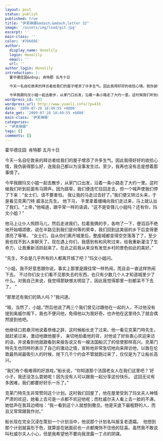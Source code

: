 ```yaml
---
layout: post
status: publish
published: true
title: "伊芙琳娜&mdash;&mdash;letter 32"
image: '/assets/img/load/git.jpg'
excerpt: ''
main-class: ''
color: '#7D669E'
author:
  display_name: Honolily
  login: Honolily
  email: ''
  url: ''
author_login: Honolily
introduction: |-
  霍华德庄园&nbsp; 肯特郡 五月十日

  今天一名自伦敦来的拜访者给我们的屋子增添了许多生气。因此我得好好的收拾心情，我伪装得那么好，连我自己都以为没事发生过。至少，我再也没有总是想着那事情了。

  今早我跟玛文小姐一起去散步，从家门口出发，沿着一条小路走了大约一里。这时候我们听到前面有马蹄声。因为路窄，我们便连忙往回走去，但一个喊声使我们停了下来：&ldquo;女士们，请不要害怕， 我让我的马走过去好了。&rdquo;我们便又转过头来，于是看见克莱门特 威洛比先生。 他下马， 手里拿着缰绳向我们走过来，马上就认出了我们。&ldquo;上帝，&rdquo;他喊道，跟平常一样的语调，&ldquo;这不是安薇儿小姐吗？还有你，玛文小姐？&rdquo;
wordpress_id: 433
wordpress_url: http://www.yuanli.info/?p=433
date: '2009-07-28 18:49:55 +0800'
date_gmt: '2009-07-28 10:49:55 +0800'
main-class: '伊芙琳娜'
categories:
- "伊芙琳娜"
tags: []
comments: []
---
```

霍华德庄园&nbsp; 肯特郡 五月十日

今天一名自伦敦来的拜访者给我们的屋子增添了许多生气。因此我得好好的收拾心情，我伪装得那么好，连我自己都以为没事发生过。至少，我再也没有总是想着那事情了。

今早我跟玛文小姐一起去散步，从家门口出发，沿着一条小路走了大约一里。这时候我们听到前面有马蹄声。因为路窄，我们便连忙往回走去，但一个喊声使我们停了下来：&ldquo;女士们，请不要害怕， 我让我的马走过去好了。&rdquo;我们便又转过头来，于是看见克莱门特 威洛比先生。 他下马， 手里拿着缰绳向我们走过来，马上就认出了我们。&ldquo;上帝，&rdquo;他喊道，跟平常一样的语调，&ldquo;这不是安薇儿小姐吗？还有你，玛文小姐？&rdquo;

他马上让仆人照顾马儿，然后走进我们，拉着我俩的手，各吻了一下，便滔滔不绝地开始唱颂歌，说在半路见到我们是何等的荣幸，我们回到这美丽的乡下后变得更漂亮了等等。 &ldquo;女士们，自从你们离开城里后，整座城都变得空空落落了了，至少我也找不到人来聊天了。现在遇上你们，我感到有和风吹过来，给我重新灌注了生命力，让我重新活跃起来了。在此之前我从来没有发觉乡村的景色如此的美好。&rdquo;

&ldquo;先生，不会是几乎所有的人都离开城了吧？&rdquo;玛文小姐问。

&ldquo;小姐，我不好意思跟你说，事实上那里是跟往常一样热闹，而且会一直这样热闹下去。 不过你们女士们看不见那失去的东西，也只有少数几个人才知道城里少了什么。对我自己来说，我觉得那缺憾太明显了，因此我觉得那里一刻都呆不下去了。 &rdquo;

&ldquo;那里还有我们的熟人吗？&rdquo;我问道。

&ldquo;哦，当然了，小姐，&rdquo;然后他说了两三个我们曾见过跟他在一起的人，不过他没有提到奥威尔阁下，我也不便问他，免得他以为我好奇。也许他在这里待久了就会偶然提到他吧。

他继续口若悬河地说着恭维之辞，这时候船长走了过来。他一看见克莱门特先生，就赶紧过来，激动地跟他握手， 亲切地拍着他的背，对他说了好些衷心欢迎来访的话，并说看到他就跟看到来报告说又有一艘法国船沉了的信使那样高兴。克莱门特先生也同样的表示了自己的激动之情，宣称他非常急切地向来拜访他，以致在伦敦最热闹最吸引人的时候，抛下几千个约会不管就跑过来了，仅仅是为了让船长高兴。

&ldquo;我们有个极难得的好游戏，&rdquo;船长说，&ldquo;你知道那个法国老女人在我们这里吧？&rsquo;好小子，我还没怎么耍她呢！因为没有人可以跟我一起分享这份快乐。 这回无论有多困难，我们都要好好乐一乐了。&rdquo;

克莱门特先生非常赞同这个计划。这时我们回屋了，他在屋里受到了玛文夫人神情严肃的欢迎，她看上去可是一点都不欢迎他呢；而杜威尔夫人看上去一脸的不满，她低声在我耳边嘀咕：&ldquo;我一看到这个人就想到撒旦。他是天底下最粗野的人，而且又常常跟我作对。&rdquo;

船长现在完全沉浸在策划一个计划当中，他说那个计划名叫报复老遗孀。&nbsp; 他想到那个计划就喜形于色，就算是在她面前也一点都掩饰不住他的狂喜。虽然我不敢说叫杜威尔夫人小心，但是我希望他不要向我泄露一丁点的阴谋。

